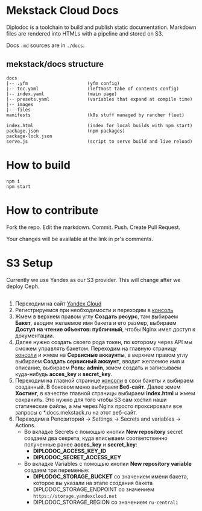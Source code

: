 # Mekstack Cloud Docs

Diplodoc is a toolchain to build and publish static documentation.
Markdown files are rendered into HTMLs with a pipeline and stored on S3.

Docs `.md` sources are in `./docs`.

## mekstack/docs structure

```
docs
|-- .yfm                      (yfm config)
|-- toc.yaml                  (leftmost tabe of contents config)
|-- index.yaml                (main page)
|-- presets.yaml              (variables that expand at compile time)
|-- images
|-- files
manifests                     (k8s stuff managed by rancher fleet)

index.html                    (index for local builds with npm start)
package.json                  (npm packages)
package-lock.json
serve.js                      (script to serve build and live reload)
```

# How to build

```
npm i
npm start
```

# How to contribute

Fork the repo. Edit the markdown. Commit. Push. Create Pull Request.

Your changes will be available at the link in pr's comments.

# S3 Setup

Currently we use Yandex as our S3 provider. This will change after we deploy Ceph.

##

1. Переходим на сайт [Yandex Cloud](https://cloud.yandex.ru/services/storage)
2. Регистрируемся при необходимости и переходим в [консоль](https://console.cloud.yandex.ru/)
3. Жмем в верхнем правом углу **Создать ресурс**, там выбираем **Бакет**, вводим желаемое имя бакета и его размер, выбираем **Доступ на чтение объектов: публичный**, чтобы Nginx имел доступ к документации.
4. Далее нужно создать своего рода токен, по которому через API мы сможем управлять бакетом. Переходим на главную страницу [консоли](https://console.cloud.yandex.ru/) и жмем на **Сервисные аккаунты**, в верхнем правом углу выбираем **Создать сервисный аккаунт**, вводит желаемое имя и описание, выбираем **Роль: admin**, жмем создать и записываем куда-нибудь **acces_key** и **secret_key**.
5. Переходим на главной странице [консоли](https://console.cloud.yandex.ru/) в свои бакеты и выбираем созданный. В боковом меню выбираем **Веб-сайт**. Далее жмем **Хостинг**, в качестве главной страницы выбираем **index.html** и жмем сохранить. Это нужно для того чтобы S3 сам хостил наши статические файлы, а мы через Nginx просто проксировали все запросы с *.docs.mekstack.ru на этот веб-сайт.
6. Переходим в Репозиторий -> Settings -> Secrets and variables -> Actions.
    - Во вкладке Secrets с помощью кнопки **New repository** secret создаем два секрета, куда вписываем соответственно полученные ранее **acces_key** и **secret_key**:
        - **DIPLODOC_ACCESS_KEY_ID**
        - **DIPLODOC_SECRET_ACCESS_KEY**
    - Во вкладке Variables с помощью кнопки **New repository variable** создаем три переменые:
        - **DIPLODOC_STORAGE_BUCKET** со значением имени бакета, которое вы указали на этапе создания бакета
        - DIPLODOC_STORAGE_ENDPOINT со значением `https://storage.yandexcloud.net`
        - DIPLODOC_STORAGE_REGION со значением `ru-central1`
